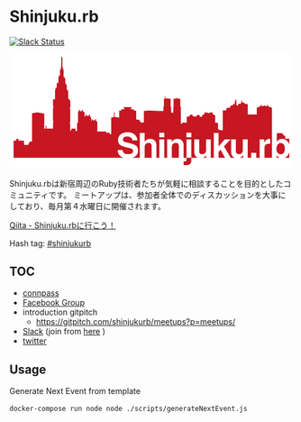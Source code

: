 Shinjuku.rb
===========

[![Slack Status](https://shinjukurb-slackin.herokuapp.com/badge.svg)](https://shinjukurb-slackin.herokuapp.com)

![](/assets/images/shinjukurb-banner.png)

Shinjuku.rbは新宿周辺のRuby技術者たちが気軽に相談することを目的としたコミュニティです。
ミートアップは、参加者全体でのディスカッションを大事にしており、毎月第４水曜日に開催されます。

[Qiita - Shinjuku.rbに行こう！](https://qiita.com/treby/items/c11da012f4dacb02f5cc)

Hash tag: [#shinjukurb](https://twitter.com/hashtag/shinjukurb)

TOC
---

- [connpass](http://shinjukurb.connpass.com/)
- [Facebook Group](https://www.facebook.com/groups/shinjuku.rb)
- introduction gitpitch
  - https://gitpitch.com/shinjukurb/meetups?p=meetups/<num>
- [Slack](https://shinjukurb.slack.com) (join from [here](http://shinjukurb-slackin.herokuapp.com/) )
- [twitter](https://twitter.com/hashtag/shinjukurb?f=tweets&vertical=default)

Usage
---

Generate Next Event from template

```sh
docker-compose run node node ./scripts/generateNextEvent.js
```
